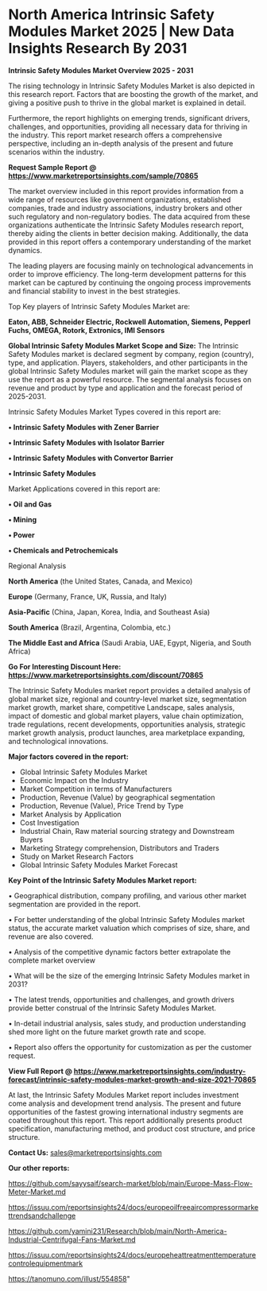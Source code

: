 # North America Intrinsic Safety Modules Market 2025 | New Data Insights Research By 2031

<Strong> Intrinsic Safety Modules Market Overview 2025 - 2031</strong>

The rising technology in Intrinsic Safety Modules Market is also depicted in this research report. Factors that are boosting the growth of the market, and giving a positive push to thrive in the global market is explained in detail.

Furthermore, the report highlights on emerging trends, significant drivers, challenges, and opportunities, providing all necessary data for thriving in the industry. This report market research offers a comprehensive perspective, including an in-depth analysis of the present and future scenarios within the industry.

<strong>Request Sample Report @ <a href=https://www.marketreportsinsights.com/sample/70865>https://www.marketreportsinsights.com/sample/70865</a></strong>

The market overview included in this report provides information from a wide range of resources like government organizations, established companies, trade and industry associations, industry brokers and other such regulatory and non-regulatory bodies. The data acquired from these organizations authenticate the Intrinsic Safety Modules research report, thereby aiding the clients in better decision making. Additionally, the data provided in this report offers a contemporary understanding of the market dynamics.

The leading players are focusing mainly on technological advancements in order to improve efficiency. The long-term development patterns for this market can be captured by continuing the ongoing process improvements and financial stability to invest in the best strategies.

Top Key players of Intrinsic Safety Modules Market are:

<strong>Eaton, ABB, Schneider Electric, Rockwell Automation, Siemens, Pepperl Fuchs, OMEGA, Rotork, Extronics, IMI Sensors</strong>

<strong><b>Global Intrinsic Safety Modules Market Scope and Size:</b></strong>
The Intrinsic Safety Modules market is declared segment by company, region (country), type, and application. Players, stakeholders, and other participants in the global Intrinsic Safety Modules market will gain the market scope as they use the report as a powerful resource. The segmental analysis focuses on revenue and product by type and application and the forecast period of 2025-2031.

Intrinsic Safety Modules Market Types covered in this report are:

<strong>• Intrinsic Safety Modules with Zener Barrier

• Intrinsic Safety Modules with Isolator Barrier

• Intrinsic Safety Modules with Convertor Barrier

• Intrinsic Safety Modules</strong>

Market Applications covered in this report are:

<strong>• Oil and Gas

• Mining

• Power

• Chemicals and Petrochemicals</strong> 

Regional Analysis

<strong>North America</strong> (the United States, Canada, and Mexico)

<strong>Europe</strong> (Germany, France, UK, Russia, and Italy)

<strong>Asia-Pacific</strong> (China, Japan, Korea, India, and Southeast Asia)

<strong>South America</strong> (Brazil, Argentina, Colombia, etc.)

<strong>The Middle East and Africa</strong> (Saudi Arabia, UAE, Egypt, Nigeria, and South Africa)

<strong>Go For Interesting Discount Here: <a href=https://www.marketreportsinsights.com/discount/70865>https://www.marketreportsinsights.com/discount/70865</a></strong>

The Intrinsic Safety Modules market report provides a detailed analysis of global market size, regional and country-level market size, segmentation market growth, market share, competitive Landscape, sales analysis, impact of domestic and global market players, value chain optimization, trade regulations, recent developments, opportunities analysis, strategic market growth analysis, product launches, area marketplace expanding, and technological innovations.

<strong><b>Major factors covered in the report:</b></strong>
<ul>
  <li>Global Intrinsic Safety Modules Market </li>
  <li>Economic Impact on the Industry</li>
  <li>Market Competition in terms of Manufacturers</li>
  <li>Production, Revenue (Value) by geographical segmentation</li>
  <li>Production, Revenue (Value), Price Trend by Type</li>
  <li>Market Analysis by Application</li>
  <li>Cost Investigation</li>
  <li>Industrial Chain, Raw material sourcing strategy and Downstream Buyers</li>
  <li>Marketing Strategy comprehension, Distributors and Traders</li>
  <li>Study on Market Research Factors</li>
  <li>Global Intrinsic Safety Modules Market Forecast</li>
</ul>

<strong><b>Key Point of the Intrinsic Safety Modules Market report:</b></strong>

• Geographical distribution, company profiling, and various other market segmentation are provided in the report.

• For better understanding of the global Intrinsic Safety Modules market status, the accurate market valuation which comprises of size, share, and revenue are also covered.

• Analysis of the competitive dynamic factors better extrapolate the complete market overview

• What will be the size of the emerging Intrinsic Safety Modules market in 2031?

• The latest trends, opportunities and challenges, and growth drivers provide better construal of the Intrinsic Safety Modules Market.

• In-detail industrial analysis, sales study, and production understanding shed more light on the future market growth rate and scope.

• Report also offers the opportunity for customization as per the customer request.

<strong><b>View Full Report @ <a href=https://www.marketreportsinsights.com/industry-forecast/intrinsic-safety-modules-market-growth-and-size-2021-70865>https://www.marketreportsinsights.com/industry-forecast/intrinsic-safety-modules-market-growth-and-size-2021-70865</a></b></strong>


At last, the Intrinsic Safety Modules Market report includes investment come analysis and development trend analysis. The present and future opportunities of the fastest growing international industry segments are coated throughout this report. This report additionally presents product specification, manufacturing method, and product cost structure, and price structure.

<strong>Contact Us:</strong>
sales@marketreportsinsights.com

<strong>Our other reports:</strong>

<a href=https://github.com/sayysaif/search-market/blob/main/Europe-Mass-Flow-Meter-Market.md>https://github.com/sayysaif/search-market/blob/main/Europe-Mass-Flow-Meter-Market.md</a>

<a href=https://issuu.com/reportsinsights24/docs/europeoilfreeaircompressormarkettrendsandchallenge>https://issuu.com/reportsinsights24/docs/europeoilfreeaircompressormarkettrendsandchallenge</a>

<a href=https://github.com/yamini231/Research/blob/main/North-America-Industrial-Centrifugal-Fans-Market.md>https://github.com/yamini231/Research/blob/main/North-America-Industrial-Centrifugal-Fans-Market.md</a>

<a href=https://issuu.com/reportsinsights24/docs/europeheattreatmenttemperaturecontrolequipmentmark>https://issuu.com/reportsinsights24/docs/europeheattreatmenttemperaturecontrolequipmentmark</a>

<a href=https://tanomuno.com/illust/554858>https://tanomuno.com/illust/554858</a>"
